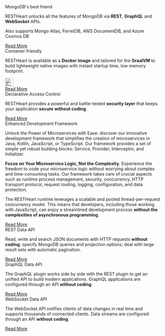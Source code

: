 <div class="row mt-4">
    <article class="mt-4 mt-lg-0 col-lg-4 zoom">
        <div class="card newsText text-justified h-100 w-100">
            <div class="card-body">
                <div class="top-4 mb-4"><span class="highlightcolor">MongoDB's best friend</span></div>
                <p>RESTHeart unlocks all the features of MongoDB via <strong>REST</strong>, <strong>GraphQL</strong> and <strong>WebSocket</strong> APIs. </p>
                <p class="mt-1">
                    Also supports Mongo Atlas, FerretDB, AWS DocumentDB, and Azure Cosmos DB
                </p>
            </div>
            <div class="d-flex w-100 justify-content-center">
                <a class="btn btn-sm" href="{{ '/docs/mongodb-rest/tutorial' | prepend: site.baseurl }}">Read More</a>
            </div>
        </div>
    </article>
    <article class="mt-4 mt-lg-0 col-lg-4 zoom">
        <div class="card newsText text-justified h-100 w-100">
            <div class="card-body">
                <div class="top-4 mb-4"><span class="highlightcolor">Container friendly</span></div>
                <p>
                    RESTHeart is available as a <strong>Docker image</strong> and tailored for the <strong>GraalVM</strong> to build lightweight native images with instant startup time, low memory footprint.
                </p>
                <a class="mt-2" href="https://hub.docker.com/r/softinstigate/restheart">
                        <img height="27" class="align-top rounded sm-2 mt-2 xs-2 img-responsive" alt="Docker Pulls"
                            src="https://img.shields.io/docker/pulls/softinstigate/restheart.svg?style=for-the-badge">
                    </a>
            </div>
            <div class="d-flex w-100 justify-content-center">
                <a class="btn btn-sm" href="{{ '/docs/setup-with-docker' | prepend: site.baseurl }}">Read More</a>
            </div>
        </div>
    </article>
    <article class="mt-4 mt-lg-0 col-lg-4 zoom">
        <div class="card newsText text-justified h-100 w-100">
            <div class="card-body">
                <div class="top-4 mb-4"><span class="highlightcolor">Declarative Access Control</span></div>
                <p>RESTHeart provides a powerful and battle-tested <strong>security layer</strong> that keeps your application <strong>secure without coding</strong>.
                </p>
            </div>
            <div class="d-flex w-100 justify-content-center">
                <a class="btn btn-sm" href="{{ '/docs/security/overview/#understanding-restheart-security' | prepend: site.baseurl }}">Read More</a>
            </div>
        </div>
    </article>
</div>

<div class="row mt-4  mx-auto">
    <article class="mt-4 mt-lg-0 col-lg-8 offset-lg-2 zoom">
        <div class="card newsText text-justified h-100">
            <div class="card-body">
                <div class="top-4 mb-4"><span class="highlightcolor">Enhanced Development Framework</span></div>
                <div>
                    <p>
                     Unlock the Power of Microservices with Ease: discover our innovative development framework that simplifies the creation of microservices in Java, Kotlin, JavaScript, or TypeScript. Our framework provides a set of simple yet robust building blocks: Service, Provider, Interceptor, and Initializer.
                    </p>
                    <p>
                    <strong>Focus on Your Microservice Logic, Not the Complexity.</strong> Experience the freedom to code your microservice logic without worrying about complex and time-consuming tasks. Our framework takes care of crucial aspects such as runtime process management, security, concurrency, HTTP transport protocol, request routing, logging, configuration, and data protection.
                    </p>
                    <p>
                    The RESTHeart runtime leverages a scalable and pooled thread-per-request concurrency model. This means that developers, including those working with JavaScript, can enjoy a streamlined development process <strong>without the complexities of asynchronous programming</strong>.
                    </p>
                </div>
            </div>
            <div class="d-flex w-100 justify-content-center">
                <a class="btn btn-sm" href="{{ '/docs/plugins/overview/' | prepend: site.baseurl }}">Read More</a>
            </div>
        </div>
    </article>
</div>

<div class="row my-4">
    <article class="mt-4 mt-lg-0 col-lg-4 zoom">
        <div class="card newsText text-justified h-100 w-100">
            <div class="card-body">
                <div class="top-4 mb-4"><span class="highlightcolor">REST Data API</span></div>
                <p>
                Read, write and search JSON documents with HTTP requests <strong>without coding</strong>; specify MongoDB queries and projection options; deal with large result sets with automatic pagination.
                </p>
            </div>
            <div class="d-flex w-100 justify-content-center">
                <a class="btn btn-sm" href="{{ '/docs/tutorial/' | prepend: site.baseurl }}">Read More</a>
            </div>
        </div>
    </article>
    <article class="mt-4 mt-lg-0 col-lg-4 zoom">
        <div class="card newsText text-justified h-100 w-100">
            <div class="card-body">
                <div class="top-4 mb-4"><span class="highlightcolor">GraphQL Data API</span></div>
                <p>
                    The GraphQL plugin works side by side with the REST plugin to get an unified API to build modern applications. GraphQL applications are configured through an API <strong>without coding</strong>.
                </p>
            </div>
            <div class="d-flex w-100 justify-content-center">
                <a class="btn btn-sm" href="{{ '/docs/mongodb-graphql/example/' | prepend: site.baseurl }}">Read More</a>
            </div>
        </div>
    </article>
    <article class="mt-4 mt-lg-0 col-lg-4 zoom">
        <div class="card newsText text-justified h-100 w-100">
            <div class="card-body">
                <div class="top-4 mb-4"><span class="highlightcolor">WebSocket Data API</span></div>
                <p>
                The WebSocket API notifies clients of data changes in real time and supports thousands of connected clients. Data streams are configured through an API <strong>without coding</strong>.
                </p>
            </div>
            <div class="d-flex w-100 justify-content-center">
                <a class="btn btn-sm" href="{{ '/docs/mongodb-websocket/' | prepend: site.baseurl }}">Read More</a>
            </div>
        </div>
    </article>
</div>
